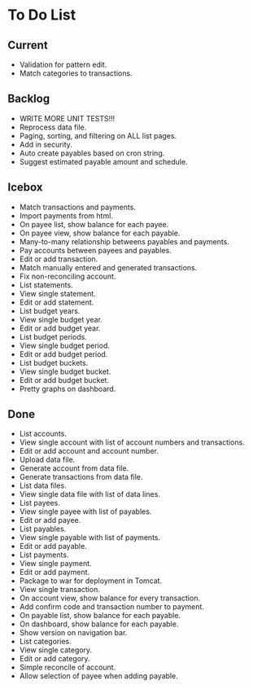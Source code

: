 # To Do List

## Current
- Validation for pattern edit.
- Match categories to transactions.

## Backlog
- WRITE MORE UNIT TESTS!!!
- Reprocess data file.
- Paging, sorting, and filtering on ALL list pages.
- Add in security.
- Auto create payables based on cron string.
- Suggest estimated payable amount and schedule.

## Icebox
- Match transactions and payments.
- Import payments from html.
- On payee list, show balance for each payee. 
- On payee view, show balance for each payable.
- Many-to-many relationship betweens payables and payments.
- Pay accounts between payees and payables.
- Edit or add transaction.
- Match manually entered and generated transactions.
- Fix non-reconciling account.
- List statements.
- View single statement.
- Edit or add statement.
- List budget years.
- View single budget year.
- Edit or add budget year.
- List budget periods.
- View single budget period.
- Edit or add budget period.
- List budget buckets.
- View single budget bucket.
- Edit or add budget bucket.
- Pretty graphs on dashboard.

## Done
- List accounts.
- View single account with list of account numbers and transactions.
- Edit or add account and account number.
- Upload data file.
- Generate account from data file.
- Generate transactions from data file.
- List data files.
- View single data file with list of data lines.
- List payees.
- View single payee with list of payables.
- Edit or add payee.
- List payables.
- View single payable with list of payments.
- Edit or add payable.
- List payments.
- View single payment.
- Edit or add payment.
- Package to war for deployment in Tomcat.
- View single transaction.
- On account view, show balance for every transaction.
- Add confirm code and transaction number to payment.
- On payable list, show balance for each payable.
- On dashboard, show balance for each payable.
- Show version on navigation bar.
- List categories.
- View single category.
- Edit or add category.
- Simple reconcile of account.
- Allow selection of payee when adding payable.
